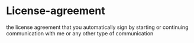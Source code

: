# License-agreement
the license agreement that you automatically sign by starting or continuing communication with me or any other type of communication
